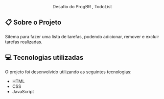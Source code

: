 <div align="center">
   Desafio do ProgBR , TodoList
</div>

## :clipboard: Sobre o Projeto

Sitema para fazer uma lista de tarefas, podendo adicionar, remover e excluir
tarefas realizadas.


## :computer: Tecnologias utilizadas

O projeto foi desenvolvido utilizando as seguintes tecnologias:

- HTML
- CSS
- JavaScript
